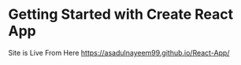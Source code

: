 # Getting Started with Create React App


Site is Live From Here https://asadulnayeem99.github.io/React-App/
